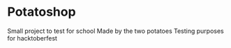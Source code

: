 # Potatoshop
Small project to test for school
Made by the two potatoes
Testing purposes for hacktoberfest
